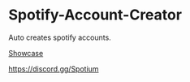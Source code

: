 # Spotify-Account-Creator
Auto creates spotify accounts.

[Showcase](https://cdn.discordapp.com/attachments/1154772032551141507/1161487108356182058/Desktop_2023.10.10_-_21.42.11.04.mp4?ex=65387a2a&is=6526052a&hm=6ba4d0f6c8d4134acd5432e2def681e64fc943dd00778b22397a4923c11033ed&)

https://discord.gg/Spotium
